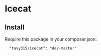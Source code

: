 Icecat
=======================

## Install

Require this package in your composer.json:

      "tavy315/icecat": "dev-master"

